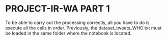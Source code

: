 # PROJECT-IR-WA PART 1

To be able to carry out the processing correctly, all you have to do is execute all the cells in order. Previously, the dataset_tweets_WHO.txt must be loaded in the same folder where the notebook is located.
